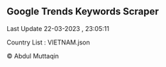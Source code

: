 

## Google Trends Keywords Scraper 
 
Last Update 22-03-2023 , 23:05:11

Country List :
VIETNAM.json



© Abdul Muttaqin 
